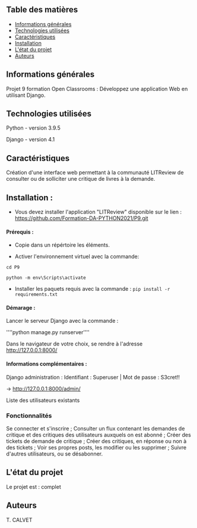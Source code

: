 ## Table des matières
* [Informations générales](#informations-générales)
* [Technologies utilisées](#technologies-used)
* [Caractéristiques](#caractéristiques)
* [Installation](#installation)
* [L'état du projet](#L-état-du-projet)
* [Auteurs](Auteurs)



## Informations générales
Projet 9 formation Open Classrooms : Développez une application Web en utilisant Django.


## Technologies utilisées
Python - version 3.9.5

Django - version 4.1


## Caractéristiques

Création d'une interface web permettant à la communauté LITReview de consulter ou de solliciter une critique de livres à la demande.


## Installation :
- Vous devez installer l'application "LITReview" disponible sur le lien : 
https://github.com/Formation-DA-PYTHON2021/P9.git

#### Prérequis : 

- Copie dans un répértoire les éléments.

- Activer l'environnement virtuel avec la commande: 

``cd P9``

``python -m env\Scripts\activate``

- Installer les paquets requis avec la commande : 
``pip install -r requirements.txt``

#### Démarage : 

Lancer le serveur Django avec la commande : 


''''python manage.py runserver''''

Dans le navigateur de votre choix, se rendre à l'adresse http://127.0.0.1:8000/

#### Informations complémentaires : 

Django administration : 
Identifiant : Superuser | Mot de passe : S3cret!!

→ http://127.0.0.1:8000/admin/

Liste des utilisateurs existants

### Fonctionnalités
Se connecter et s'inscrire ;
Consulter un flux contenant les demandes de critique et des critiques des utilisateurs auxquels on est abonné ;
Créer des tickets de demande de critique ;
Créer des critiques, en réponse ou non à des tickets ;
Voir ses propres posts, les modifier ou les supprimer ;
Suivre d'autres utilisateurs, ou se désabonner.

## L'état du projet
Le projet est : complet


## Auteurs
T. CALVET
